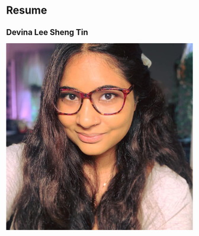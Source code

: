 # Resume
## Devina Lee Sheng Tin
<img src="_site/assets/images/headshot.jpg" style="float: left;margin-right: 10px;" />